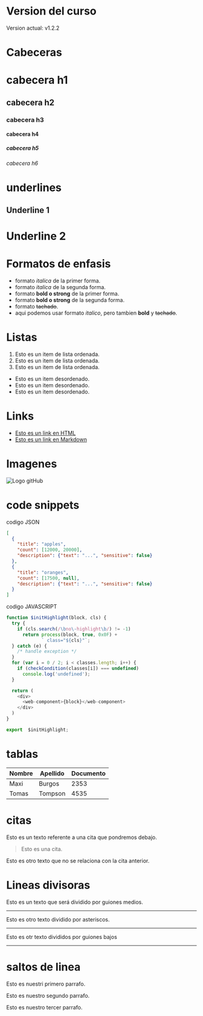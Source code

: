 # Version del curso

Version actual: v1.2.2
# Cabeceras
# cabecera h1
## cabecera h2
### cabecera h3
#### cabecera h4
##### cabecera h5
###### cabecera h6

# underlines
Underline 1
------------

Underline 2
===========

# Formatos de enfasis
- formato *italica* de la primer forma.
- formato _italica_ de la segunda forma.
- formato **bold o strong** de la primer forma.
- formato __bold o strong__ de la segunda forma.
- formato ~~tachado~~. 
- aqui podemos usar formato *italico*, pero tambien **bold** y ~~tachado~~.

# Listas
1. Esto es un item de lista ordenada. 
2. Esto es un item de lista ordenada.
3. Esto es un item de lista ordenada.

- Esto es un item desordenado. 
- Esto es un item desordenado.
- Esto es un item desordenado.

# Links
- <a href="http://www.google.com">Esto es un link en HTML</a>
- [Esto es un link en Markdown](http://www.google.com)

# Imagenes
![Logo gitHub](https://1000marcas.net/wp-content/uploads/2020/02/GitHub-Logo.jpg)

# code snippets
codigo JSON
```JSON
[
  {
    "title": "apples",
    "count": [12000, 20000],
    "description": {"text": "...", "sensitive": false}
  },
  {
    "title": "oranges",
    "count": [17500, null],
    "description": {"text": "...", "sensitive": false}
  }
]
```

codigo JAVASCRIPT
```Javascript
function $initHighlight(block, cls) {
  try {
    if (cls.search(/\bno\-highlight\b/) != -1)
      return process(block, true, 0x0F) +
             ` class="${cls}"`;
  } catch (e) {
    /* handle exception */
  }
  for (var i = 0 / 2; i < classes.length; i++) {
    if (checkCondition(classes[i]) === undefined)
      console.log('undefined');
  }

  return (
    <div>
      <web-component>{block}</web-component>
    </div>
  )
}

export  $initHighlight;
```

# tablas

| Nombre | Apellido | Documento |
|--------|----------|-----------|
| Maxi   | Burgos   | 2353      |   
| Tomas  | Tompson  | 4535      |

# citas
Esto es un texto referente a una cita que pondremos debajo.
> Esto es una cita.

Esto es otro texto que no se relaciona con la cita anterior.

# Lineas divisoras
Esto es un texto que será dividido por guiones medios.

---
Esto es otro texto dividido por asteriscos.

***

Esto es otr texto divididos por guiones bajos

___

# saltos de linea
Esto es nuestri primero parrafo.

Esto es nuestro segundo parrafo.

Esto es nuestro tercer parrafo.